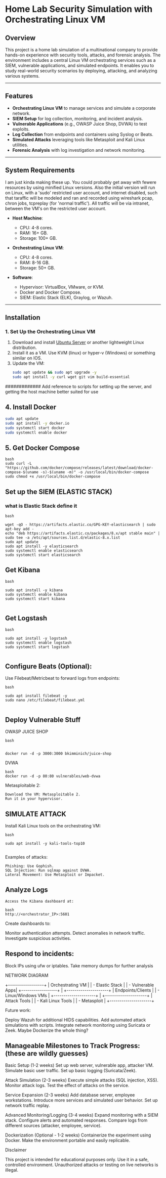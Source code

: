 # Home Lab Security Simulation with Orchestrating Linux VM

## Overview

This project is a home lab simulation of a multinational company to provide hands-on experience with security tools, attacks, and forensic analysis. The environment includes a central Linux VM orchestrating services such as a SIEM, vulnerable applications, and simulated endpoints. It enables you to study real-world security scenarios by deploying, attacking, and analyzing various systems.

---

## Features

- **Orchestrating Linux VM** to manage services and simulate a corporate network.
- **SIEM Setup** for log collection, monitoring, and incident analysis.
- **Vulnerable Applications** (e.g., OWASP Juice Shop, DVWA) to test exploits.
- **Log Collection** from endpoints and containers using Syslog or Beats.
- **Simulated Attacks** leveraging tools like Metasploit and Kali Linux utilities.
- **Forensic Analysis** with log investigation and network monitoring.

---

## System Requirements
I am just kinda making these up.  You could probably get away with fewere resources by using minified Linux versions.  Also the initial version will run on Linux, with a 'sudo' restricted user account, and internet disabled, such that taraffic will be modeled and ran and recorded using wireshark pcap, chron jobs, tcpreplay (for 'normal traffic').  All traffic will be via intranet,  between the VM's on the restricted user account.  
- **Host Machine**:
  - CPU: 4-8 cores.
  - RAM: 16+ GB.
  - Storage: 100+ GB.

- **Orchestrating Linux VM**:
  - CPU: 4-8 cores.
  - RAM: 8-16 GB.
  - Storage: 50+ GB.

- **Software**:
  - Hypervisor: VirtualBox, VMware, or KVM.
  - Docker and Docker Compose.
  - SIEM: Elastic Stack (ELK), Graylog, or Wazuh.

---

## Installation

### 1. Set Up the Orchestrating Linux VM
1. Download and install [Ubuntu Server](https://ubuntu.com/download/server) or another lightweight Linux distribution.
2. Install it as a VM.  Use KVM (linux) or hyper-v (Windows)  or something similar on IOS.
3. Update the VM:
   ```bash
   sudo apt update && sudo apt upgrade -y
   sudo apt install -y curl wget git vim build-essential


#############   Add reference to scripts for setting up the server, and getting the host machine better suited for use


## 4. Install Docker  

```bash 
sudo apt update
sudo apt install -y docker.io
sudo systemctl start docker
sudo systemctl enable docker


```

## 5.  Get Docker Compose

```
bash
sudo curl -L "https://github.com/docker/compose/releases/latest/download/docker-compose-$(uname -s)-$(uname -m)" -o /usr/local/bin/docker-compose
sudo chmod +x /usr/local/bin/docker-compose

```


## Set up the SIEM (ELASTIC STACK)

### what is Elastic Stack define it  

```
bash

wget -qO - https://artifacts.elastic.co/GPG-KEY-elasticsearch | sudo apt-key add -
echo "deb https://artifacts.elastic.co/packages/8.x/apt stable main" | sudo tee -a /etc/apt/sources.list.d/elastic-8.x.list
sudo apt update
sudo apt install -y elasticsearch
sudo systemctl enable elasticsearch
sudo systemctl start elasticsearch

```

## Get Kibana 

```
bash 

sudo apt install -y kibana
sudo systemctl enable kibana
sudo systemctl start kibana


```

##  Get Logstash
```
bash 

sudo apt install -y logstash
sudo systemctl enable logstash
sudo systemctl start logstash


```

## Configure Beats (Optional):

Use Filebeat/Metricbeat to forward logs from endpoints:

```
bash

sudo apt install filebeat -y
sudo nano /etc/filebeat/filebeat.yml


```

## Deploy Vulnerable Stuff



OWASP JUICE SHOP
```
bash


docker run -d -p 3000:3000 bkimminich/juice-shop

```


DVWA
```
bash
docker run -d -p 80:80 vulnerables/web-dvwa

```


Metasploitable 2:

    Download the VM: Metasploitable 2.
    Run it in your hypervisor.



## SIMULATE ATTACK

Install Kali Linux tools on the orchestrating VM:
```
bash

sudo apt install -y kali-tools-top10


```
Examples of attacks:

    Phishing: Use Gophish.
    SQL Injection: Run sqlmap against DVWA.
    Lateral Movement: Use Metasploit or Impacket.



## Analyze Logs

    Access the Kibana dashboard at:
```
bash
http://<orchestrator_IP>:5601
```
Create dashboards to:

Monitor authentication attempts.
Detect anomalies in network traffic.
Investigate suspicious activities.


##  Respond to incidents:

Block IPs using ufw or iptables.
Take memory dumps for further analysis


NETWORK DIAGRAM

+------------------+
| Orchestrating VM |
| - Elastic Stack  |
| - Vulnerable Apps|
+------------------+
        |
+---------------------+
| Endpoints/Clients   |
| - Linux/Windows VMs |
+---------------------+
        |
+---------------------+
| Attack Tools        |
| - Kali Linux Tools  |
| - Metasploit        |
+---------------------+



Future work:

Deploy Wazuh for additional HIDS capabilities.
Add automated attack simulations with scripts.
Integrate network monitoring using Suricata or Zeek.
Maybe Dockerize the whole thing?

## Manageable Milestones to Track Progress: (these are wildly guesses)


Basic Setup (1-2 weeks)
    Set up web server, vulnerable app, attacker VM.
    Simulate basic user traffic.
    Set up basic logging (Suricata/Zeek).

Attack Simulation (2-3 weeks)
        Execute simple attacks (SQL injection, XSS).
        Monitor attack logs.
        Test the effect of attacks on the service.

Service Expansion (2-3 weeks)
        Add database server, employee workstations.
        Introduce more services and simulated user behavior.
        Set up network traffic replay.

Advanced Monitoring/Logging (3-4 weeks)
        Expand monitoring with a SIEM stack.
        Configure alerts and automated responses.
        Compare logs from different sources (attacker, employee, service).

Dockerization (Optional - 1-2 weeks)
        Containerize the experiment using Docker.
        Make the environment portable and easily replicable.  


Disclaimer

This project is intended for educational purposes only. Use it in a safe, controlled environment. Unauthorized attacks or testing on live networks is illegal.